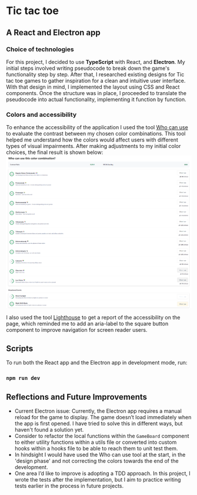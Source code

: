 # Tic tac toe

## A React and Electron app

### Choice of technologies

For this project, I decided to use **TypeScript** with React, and **Electron**. My initial steps involved writing pseudocode to break down the game's functionality step by step. After that, I researched existing designs for Tic tac toe games to gather inspiration for a clean and intuitive user interface. With that design in mind, I implemented the layout using CSS and React components. Once the structure was in place, I proceeded to translate the pseudocode into actual functionality, implementing it function by function.

### Colors and accessibility

To enhance the accessibility of the application I used the tool [Who can use](https://www.whocanuse.com/) to evaluate the contrast between my chosen color combinations. This tool helped me understand how the colors would affect users with different types of visual impairments. After making adjustments to my initial color choices, the final result is shown below:
![Color combination](./src/images/tic-tac-toe-color-combination.png)

I also used the tool [Lighthouse](https://developer.chrome.com/docs/lighthouse) to get a report of the accessibility on the page, which reminded me to add an aria-label to the square button component to improve navigation for screen reader users.

## Scripts

To run both the React app and the Electron app in development mode, run:

### `npm run dev`

## Reflections and Future Improvements

- Current Electron issue: Currently, the Electron app requires a manual reload for the game to display. The game doesn’t load immediately when the app is first opened. I have tried to solve this in different ways, but haven't found a solution yet.
- Consider to refactor the local functions within the `GameBoard` component to either utility functions within a utils file or converted into custom hooks within a hooks file to be able to reach them to unit test them.
- In hindsight I would have used the Who can use tool at the start, in the 'design phase' and not correcting the colors towards the end of the development.
- One area I’d like to improve is adopting a TDD approach. In this project, I wrote the tests after the implementation, but I aim to practice writing tests earlier in the process in future projects.
